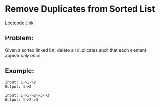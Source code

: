 
# Remove Duplicates from Sorted List
[Leetcode Link](https://leetcode.com/problems/remove-duplicates-from-sorted-list/)

## Problem:

Given a sorted linked list, delete all duplicates such that each element appear *only once*.

## Example:

```
Input: 1->1->2
Output: 1->2
```
```
Input: 1->1->2->3->3
Output: 1->2->3
```